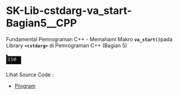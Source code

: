 # SK-Lib-cstdarg-va_start-Bagian5__CPP
Fundamental Pemrograman C++ - Memahami Makro <code><b>va_start()</b></code>pada Library <code><b>&lt;cstdarg></b></code> di Pemrograman C++ (Bagian 5)<br><br>
<img src="https://github.com/RizkyKhapidsyah/SK-Lib-cstdarg-va_start-Bagian5__CPP/blob/master/SK-Lib-cstdarg-va_start-Bagian5__CPP/result/001.PNG"><br><br>
Lihat Source Code : <br>
- <a href="https://github.com/RizkyKhapidsyah/SK-Lib-cstdarg-va_start-Bagian5__CPP/blob/master/SK-Lib-cstdarg-va_start-Bagian5__CPP/Source.cpp">Program</a>
